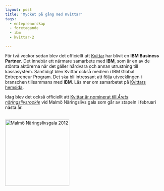 ```yaml
---
layout: post
title: 'Mycket på gång med Kvittar'
tags:
  - enteprenorskap
  - foretagande
  - ibm
  - kvittar-2

---
```


För två veckor sedan blev det officiellt att <a target="_blank" href="http://kvittar.se">Kvittar</a> har blivit en <b>IBM Business Partner</b>. Det innebär ett närmare samarbete med <b>IBM</b>, som är en av de största aktörerna när det gäller hårdvara och annan utrustning till kassasystem. Samtidigt blev Kvittar också medlem i IBM Global Entrepreneur Program. Det ska bli intressant att följa utvecklingen i branschen tillsammans med <b>IBM</b>. Läs mer om samarbetet på <a target="_blank" href="http://kvittar.se/2011/11/kvittar-ibm-business/">Kvittars hemsida</a>.

Idag blev det också officiellt att <a target="_blank" href="http://kvittar.se/2011/12/kvittar-nominerade-till-arets-rookie/">Kvittar är nominerat till <i>Årets näringslivsrookie</i></a> vid Malmö Näringslivs gala som går av stapeln i februari nästa år.

<br />
<img src="{{ site.cloudfront_url }}/wordpress/wp-content/uploads/2011/12/Skarmavbild-2011-12-07-kl.-20.47.57.png" alt="Malmö Näringslivsgala 2012" title="Malmö näringslivsgala" width="207" height="214" class="aligncenter size-full wp-image-247" />
